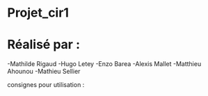 # Projet_cir1
# Réalisé par :
-Mathilde Rigaud 
-Hugo Letey 
-Enzo Barea 
-Alexis Mallet 
-Matthieu Ahounou 
-Mathieu Sellier

consignes pour utilisation :
